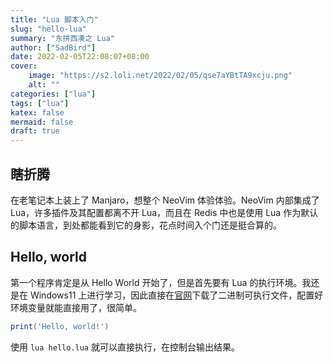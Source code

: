 ```yaml
---
title: "Lua 脚本入门"
slug: "hello-lua"
summary: "东拼西凑之 Lua"
author: ["SadBird"]
date: 2022-02-05T22:08:07+08:00
cover:
    image: "https://s2.loli.net/2022/02/05/qse7aYBtTA9xcju.png"
    alt: ""
categories: ["lua"]
tags: ["lua"]
katex: false
mermaid: false
draft: true
---
```


## 瞎折腾

在老笔记本上装上了 Manjaro，想整个 NeoVim 体验体验。NeoVim 内部集成了 Lua，许多插件及其配置都离不开 Lua，而且在 Redis 中也是使用 Lua 作为默认的脚本语言，到处都能看到它的身影，花点时间入个门还是挺合算的。

## Hello, world

第一个程序肯定是从 Hello World 开始了，但是首先要有 Lua 的执行环境。我还是在 Windows11 上进行学习，因此直接在[官网](http://luabinaries.sourceforge.net/)下载了二进制可执行文件，配置好环境变量就能直接用了，很简单。

```lua
print('Hello, world!')
```

使用 `lua hello.lua` 就可以直接执行，在控制台输出结果。

